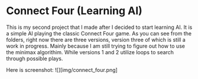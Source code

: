 # Connect Four (Learning AI)

This is my second project that I made after I decided to start learning AI. It is a simple AI playing the classic Connect Four game.
As you can see from the folders, right now there are three versions, version three of which is still a work in progress. Mainly
because I am still trying to figure out how to use the minimax algorithim. While versions 1 and 2 utilize loops to search through 
possible plays.

Here is screenshot:
![][img/connect_four.png]
